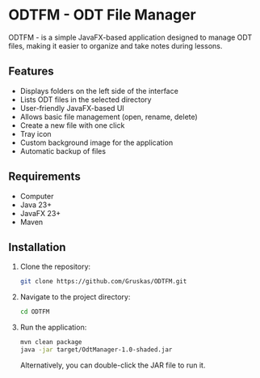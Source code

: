 
# ODTFM - ODT File Manager

ODTFM - is a simple JavaFX-based application designed to manage ODT files, making it easier to organize and take notes during lessons.

## Features
- Displays folders on the left side of the interface
- Lists ODT files in the selected directory
- User-friendly JavaFX-based UI
- Allows basic file management (open, rename, delete)
- Create a new file with one click
- Tray icon
- Custom background image for the application
- Automatic backup of files

## Requirements
- Computer
- Java 23+
- JavaFX 23+
- Maven

## Installation
1. Clone the repository:
   ```sh
   git clone https://github.com/Gruskas/ODTFM.git
   ```
2. Navigate to the project directory:
   ```sh
   cd ODTFM
   ```
3. Run the application:
   ```sh
   mvn clean package
   java -jar target/OdtManager-1.0-shaded.jar
   ```
   Alternatively, you can double-click the JAR file to run it.
